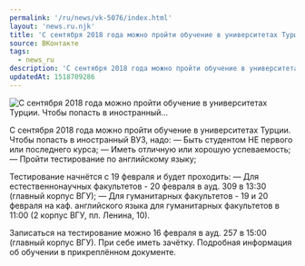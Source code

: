 ```yaml
---
permalink: '/ru/news/vk-5076/index.html'
layout: 'news.ru.njk'
title: 'С сентября 2018 года можно пройти обучение в университетах Турции. Чтобы попасть в иностранный…'
source: ВКонтакте
tags:
  - news_ru
description: 'С сентября 2018 года можно пройти обучение в университетах Турции. Чтобы попасть в иностранный…'
updatedAt: 1518709286
---
```

![С сентября 2018 года можно пройти обучение в университетах Турции. Чтобы попасть в иностранный…](https://sun9-54.userapi.com/impf/c830309/v830309050/7c3ee/KvMhpQF0auA.jpg?size=1280x864&quality=96&sign=5c44d6f310164f45dcb79543d64f35fc&c_uniq_tag=ff2vp5_zzjltCvXKz20eWUqAYpOrAThj5j_EBDk_-VM&type=album)

С сентября 2018 года можно пройти обучение в университетах Турции. Чтобы попасть в иностранный ВУЗ, надо:
— Быть студентом НЕ первого или последнего курса;
— Иметь отличную или хорошую успеваемость;
— Пройти тестирование по английскому языку;

Тестирование начнётся с 19 февраля и будет проходить:
— Для естественнонаучных факультетов - 20 февраля в ауд. 309 в 13:30 (главный корпус ВГУ);
— Для гуманитарных факультетов - 19 и 20 февраля на каф. английского языка для гуманитарных факультетов в 11:00 (2 корпус ВГУ, пл. Ленина, 10).

Записаться на тестирование можно 16 февраля в ауд. 257 в 15:00 (главный корпус ВГУ). При себе иметь зачётку.
Подробная информация об обучении в прикреплённом документе.
